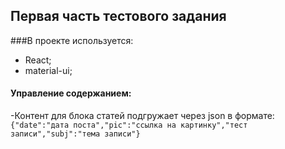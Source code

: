 ## Первая часть тестового задания 
###В проекте используется:
- React;
- material-ui;

#### Управление содержанием:
-Контент для блока статей подгружает через json в формате:
`{"date":"дата поста","pic":"ссылка на картинку","тест записи","subj":"тема записи"}`
